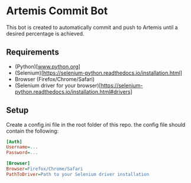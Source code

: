 # Artemis Commit Bot

This bot is created to automatically commit and push to Artemis until a desired percentage is achieved.

## Requirements

- (Python)[www.python.org]
- (Selenium)[https://selenium-python.readthedocs.io/installation.html]
- Browser (Firefox/Chrome/Safari)
- (Selenium driver for your browser)[https://selenium-python.readthedocs.io/installation.html#drivers]

## Setup

Create a config.ini file in the root folder of this repo. the config file should contain the following:

```ini
[Auth]
Username=...
Password=...

[Browser]
Browser=Firefox/Chrome/Safari
PathToDriver=Path to your Selenium driver installation
```

